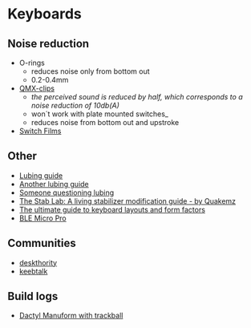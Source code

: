 # Keyboards

## Noise reduction

* O-rings
  * reduces noise only from bottom out
  * 0.2-0.4mm
* [QMX-clips](https://uniqey.net/en/news/qmx-clip)
  * _the perceived sound is reduced by half, which corresponds to a noise reduction of 10db(A)_
  * won´t work with plate mounted switches_
  * reduces noise from bottom out and upstroke
* [Switch Films](https://kebo.store/products/switch-films)

## Other

* [Lubing guide](https://linustechtips.com/main/topic/882743-switch-lubing-guide/)
* [Another lubing guide](https://topclack.com/textclack/2018/9/17/the-switch-lab-a-living-switch-modification-guide)
* [Someone questioning lubing](https://deskthority.net/viewtopic.php?t=21290)
* [The Stab Lab: A living stabilizer modification guide - by Quakemz](https://topclack.com/textclack/2018/4/29/the-stab-lab-a-stabilizer-modification-guide-by-quakemz)
* [The ultimate guide to keyboard layouts and form factors](https://blog.wooting.nl/the-ultimate-guide-to-keyboard-layouts-and-form-factors/)
* [BLE Micro Pro](https://github.com/sekigon-gonnoc/BLE-Micro-Pro) 

## Communities

* [deskthority](https://deskthority.net/)
* [keebtalk](https://www.keebtalk.com/)

## Build logs

* [Dactyl Manuform with trackball](https://medium.com/@kincade/track-beast-build-log-a-trackball-dactyl-manuform-19eaa0880222)

